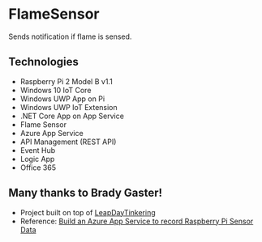 # FlameSensor
Sends notification if flame is sensed.

## Technologies
- Raspberry Pi 2 Model B v1.1
- Windows 10 IoT Core
- Windows UWP App on Pi
- Windows UWP IoT Extension
- .NET Core App on App Service
- Flame Sensor
- Azure App Service
- API Management (REST API)
- Event Hub
- Logic App
- Office 365

## Many thanks to Brady Gaster!
- Project built on top of [LeapDayTinkering](https://github.com/bradygaster/LeapDayTinkering"LeapDayTinkering")
- Reference: [Build an Azure App Service to record Raspberry Pi Sensor Data](https://azure.microsoft.com/en-us/blog/build-an-azure-app-service-to-record-raspberry-pi-sensor-data/)

